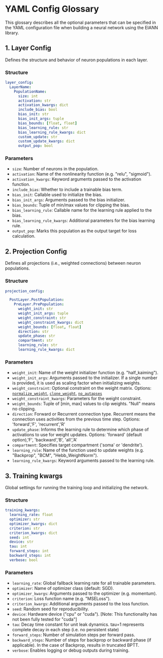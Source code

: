 # YAML Config Glossary

This glossary describes all the optional parameters that can be specified in the YAML configuration file when building a neural network using the EIANN library.


## 1. Layer Config

Defines the structure and behavior of neuron populations in each layer.

### Structure
```yaml
layer_config:
  LayerName:
    PopulationName:
      size: int
      activation: str
      activation_kwargs: dict
      include_bias: bool
      bias_init: str
      bias_init_args: tuple
      bias_bounds: [float, float]
      bias_learning_rule: str
      bias_learning_rule_kwargs: dict
      custom_update: str
      custom_update_kwargs: dict
      output_pop: bool
```

### Parameters
- `size`: Number of neurons in the population.
- `activation`: Name of the nonlinearity function (e.g. "relu", "sigmoid").
- `activation_kwargs`: Keyword arguments passed to the activation function.
- `include_bias`: Whether to include a trainable bias term.
- `bias_init`: Callable used to initialize the bias.
- `bias_init_args`: Arguments passed to the bias initializer.
- `bias_bounds`: Tuple of min/max values for clipping the bias.
- `bias_learning_rule`: Callable name for the learning rule applied to the bias.
- `bias_learning_rule_kwargs`: Additional parameters for the bias learning rule.
- `output_pop`: Marks this population as the output target for loss calculation.


## 2. Projection Config

Defines all projections (i.e., weighted connections) between neuron populations.

### Structure
```yaml
projection_config:

  PostLayer.PostPopulation:
    PreLayer.PrePopulation:
      weight_init: str
      weight_init_args: tuple
      weight_constraint: str
      weight_constraint_kwargs: dict
      weight_bounds: [float, float]
      direction: str
      update_phase: str
      compartment: str
      learning_rule: str
      learning_rule_kwargs: dict
```

### Parameters
- `weight_init`: Name of the weight initializer function (e.g. "half_kaiming").
- `weight_init_args`: Arguments passed to the initializer. If a single number is provided, it is used as scaling factor when initializing weights.
- `weight_constraint`: Optional constraint on the weight matrix. Options:
  [`normalize_weight`](https://milstein-lab.github.io/EIANN/autoapi/EIANN/learning_rules/weight_functions/index.html#EIANN.rules.weight_functions.normalize_weight),
  [`clone_weight`](https://milstein-lab.github.io/EIANN/autoapi/EIANN/learning_rules/weight_functions/index.html#EIANN.rules.weight_functions.clone_weight),
  [`no_autapses`](https://milstein-lab.github.io/EIANN/autoapi/EIANN/learning_rules/weight_functions/index.html#EIANN.rules.weight_functions.no_autapses)
- `weight_constraint_kwargs`: Parameters for the weight constraint.
- `weight_bounds`: Tuple of [min, max] values to clip weights. "Null" means no clipping.
- `direction`: Forward or Recurrent connection type. Recurrent means the connection uses activities from the previous time step. Options: 'forward','F', 'recurrent','R'
- `update_phase`: Informs the learning rule to determine which phase of activations to use for weight updates. Options: 'forward' (default option),'F', 'backward','B', 'all','A'
- `compartment`: Specifies target compartment ('soma' or 'dendrite').
- `learning_rule`: Name of the function used to update weights (e.g. "Backprop", "BCM", "Hebb_WeightNorm").
- `learning_rule_kwargs`: Keyword arguments passed to the learning rule.


## 3. Training kwargs

Global settings for running the training loop and initializing the network.

### Structure
```yaml
training_kwargs:
  learning_rate: float
  optimizer: str
  optimizer_kwargs: dict
  criterion: str
  criterion_kwargs: dict
  seed: int
  device: str
  tau: int
  forward_steps: int
  backward_steps: int
  verbose: bool
```

### Parameters
- `learning_rate`: Global fallback learning rate for all trainable parameters.
- `optimizer`: Name of optimizer class (default: SGD).
- `optimizer_kwargs`: Arguments passed to the optimizer (e.g. momentum).
- `criterion`: Loss function name (e.g. "MSELoss").
- `criterion_kwargs`: Additional arguments passed to the loss function.
- `seed`: Random seed for reproducibility.
- `device`: Hardware device ("cpu" or "cuda"). [Note: This functionality has not been fully tested for "cuda"]
- `tau`: Decay time constant for unit leak dynamics. tau=1 represents complete decay in each step (i.e. no persistent state)
- `forward_steps`: Number of simulation steps per forward pass.
- `backward_steps`: Number of steps for backprop or backward phase (if applicable). In the case of Backprop, results in truncated BPTT.
- `verbose`: Enables logging or debug outputs during training.